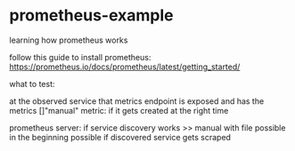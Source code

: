# prometheus-example
learning how prometheus works

follow this guide to install prometheus:
https://prometheus.io/docs/prometheus/latest/getting_started/


what to test:

at the observed service
that metrics endpoint is exposed and has the metrics
[]"manual" metric: if it gets created at the right time

prometheus server:
if service discovery works >> manual with file possible in the beginning possible
if discovered service gets scraped